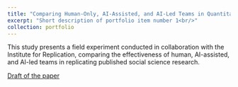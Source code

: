 ```yaml
---
title: "Comparing Human-Only, AI-Assisted, and AI-Led Teams in Quantitative Social Science"
excerpt: "Short description of portfolio item number 1<br/>"
collection: portfolio
---
```


This study presents a field experiment conducted in collaboration with the Institute for Replication, comparing the effectiveness of human, AI-assisted, and AI-led teams in replicating published social science research.

[Draft of the paper](https://www.econstor.eu/bitstream/10419/308508/1/I4R-DP195.pdf?trk=public_post_comment-text)

